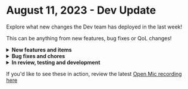 # August 11, 2023 - Dev Update

Explore what new changes the Dev team has deployed in the last week!

This can be anything from new features, bug fixes or QoL changes!

<details>

<summary><strong>New features and items</strong></summary>

* Added v2 actions for Datto PSA Contacts endpoints

</details>

<details>

<summary><strong>Bug fixes and chores</strong></summary>

* Fixed the Acronis US-2 region base url
* Fixed pagination for ConnectSecure
* Added missing Account ID field to Duo Admin Actions
* Added error handling for non application/json responses from NinjaRMM
* Increased the height of the Templates/Scripts content viewer to allow for easier viewing
* Fix a bug where connections to Redis were not being closed
* Fixed a bug where previewing a form would crash the UI

</details>

<details>

<summary><strong>In review, testing and development</strong></summary>

* Make workflow name, time savings, and original execution available in workflow listeners
* Fix a bug where deleting a user would not delete their associated user invite
* Action to look up warranty information for a device
* Fix a bug where Datto PSA webhooks are not adding excluded users correctly
* Fix a bug with ConnectWise Automate datetime formatting

</details>

If you'd like to see these in action, review the latest [Open Mic recording here](../../roc-open-mics/2023-roc-open-mics/august-11th-2023-if-you-smell-what-the-roc-is-cooking.md)

